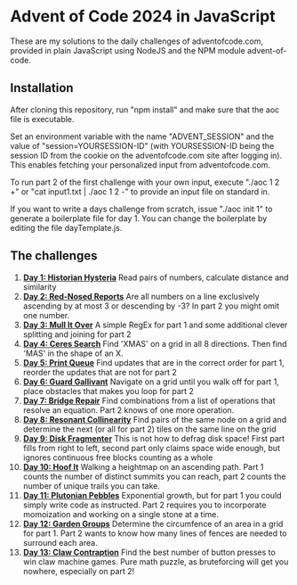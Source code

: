 Advent of Code 2024 in JavaScript
=================================

These are my solutions to the daily challenges of adventofcode.com, provided in plain JavaScript using NodeJS and the NPM module advent-of-code.

Installation
------------

After cloning this repository, run "npm install" and make sure that the aoc file is executable.

Set an environment variable with the name "ADVENT_SESSION" and the value of "session=YOURSESSION-ID" (with YOURSESSION-ID being the session ID from the cookie on the adventofcode.com site after logging in). This enables fetching your personalized input from adventofcode.com.

To run part 2 of the first challenge with your own input, execute "./aoc 1 2 +" or "cat input1.txt | ./aoc 1 2 -" to provide an input file on standard in.

If you want to write a days challenge from scratch, issue "./aoc init 1" to generate a boilerplate file for day 1. You can change the boilerplate by editing the file dayTemplate.js.

The challenges
--------------

1. **[Day 1: Historian Hysteria](day01.js)** Read pairs of numbers, calculate distance and similarity
2. **[Day 2: Red-Nosed Reports](day02.js)** Are all numbers on a line exclusively ascending by at most 3 or descending by -3? In part 2 you might omit one number.
3. **[Day 3: Mull It Over](day03.js)** A simple RegEx for part 1 and some additional clever splitting and joining for part 2
4. **[Day 4: Ceres Search](day04.js)** Find 'XMAS' on a grid in all 8 directions. Then find 'MAS' in the shape of an X.
5. **[Day 5: Print Queue](day05.js)** Find updates that are in the correct order for part 1, reorder the updates that are not for part 2
6. **[Day 6: Guard Gallivant](day06.js)** Navigate on a grid until you walk off for part 1, place obstacles that makes you loop for part 2
7. **[Day 7: Bridge Repair](day07.js)** Find combinations from a list of operations that resolve an equation. Part 2 knows of one more operation.
8. **[Day 8: Resonant Collinearity](day08.js)** Find pairs of the same node on a grid and determine the next (or all for part 2) tiles on the same line on the grid
9. **[Day 9: Disk Fragmenter](day09.js)** This is not how to defrag disk space! First part fills from right to left, second part only claims space wide enough, but ignores continuous free blocks counting as a whole
10. **[Day 10: Hoof It](day10.js)** Walking a heightmap on an ascending path. Part 1 counts the number of distinct summits you can reach, part 2 counts the number of unique trails you can take.
11. **[Day 11: Plutonian Pebbles](day11.js)** Exponential growth, but for part 1 you could simply write code as instructed. Part 2 requires you to incorporate momoization and working on a single stone at a time.
12. **[Day 12: Garden Groups](day12.js)** Determine the circumfence of an area in a grid for part 1. Part 2 wants to know how many lines of fences are needed to surround each area.
13. **[Day 13: Claw Contraption](day13.js)** Find the best number of button presses to win claw machine games. Pure math puzzle, as bruteforcing will get you nowhere, especially on part 2!
